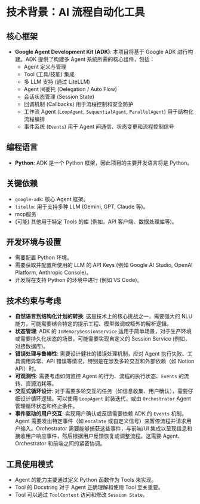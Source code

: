 # 技术背景：AI 流程自动化工具

## 核心框架

*   **Google Agent Development Kit (ADK)**: 本项目将基于 Google ADK 进行构建。ADK 提供了构建多 Agent 系统所需的核心组件，包括：
    *   Agent 定义与管理
    *   Tool (工具/技能) 集成
    *   多 LLM 支持 (通过 LiteLLM)
    *   Agent 间委托 (Delegation / Auto Flow)
    *   会话状态管理 (Session State)
    *   回调机制 (Callbacks) 用于流程控制和安全防护
    *   工作流 Agent (`LoopAgent`, `SequentialAgent`, `ParallelAgent`) 用于结构化流程编排
    *   事件系统 (`Events`) 用于 Agent 间通信、状态变更和流程控制信号

## 编程语言

*   **Python**: ADK 是一个 Python 框架，因此项目的主要开发语言将是 Python。

## 关键依赖

*   `google-adk`: 核心 Agent 框架。
*   `litellm`: 用于支持多种 LLM (Gemini, GPT, Claude 等)。
*   mcp服务
*   (可能) 其他用于特定 Tools 的库 (例如，API 客户端、数据处理库等)。

## 开发环境与设置

*   需要配置 Python 环境。
*   需要获取并配置所使用的 LLM 的 API Keys (例如 Google AI Studio, OpenAI Platform, Anthropic Console)。
*   开发将在支持 Python 的环境中进行 (例如 VS Code)。

## 技术约束与考虑

*   **自然语言到结构化计划的转换**: 这是技术上的核心挑战之一，需要强大的 NLU 能力，可能需要结合特定的提示工程、模型微调或额外的解析逻辑。
*   **状态管理**: ADK 的 `InMemorySessionService` 适用于简单场景，对于生产环境或需要持久化状态的场景，可能需要实现自定义的 Session Service (例如，对接数据库)。
*   **错误处理与鲁棒性**: 需要设计健壮的错误处理机制，应对 Agent 执行失败、工具调用异常、API 错误等情况，特别是在涉及多轮交互和外部依赖（如 Notion API）时。
*   **可观测性**: 需要考虑如何监控 Agent 的行为、流程的执行状态、`Events` 的流转、资源消耗等。
*   **交互式循环设计**: 对于需要多轮交互的任务（如信息收集、用户确认），需要仔细设计循环逻辑。可以使用 `LoopAgent` 封装迭代，或由 `Orchestrator` Agent 管理循环状态和终止条件。
*   **事件驱动的用户交互**: 实现用户确认或反馈需要依赖 ADK 的 `Events` 机制。Agent 需要发出特定事件（如 `escalate` 或自定义信号）来暂停流程并请求用户输入。Orchestrator 需要能够捕获这些事件，与前端/UI 集成以呈现信息和接收用户响应事件，然后根据用户反馈恢复或调整流程。这需要 Agent、Orchestrator 和前端之间的紧密协调。

## 工具使用模式

*   Agent 的能力主要通过定义 Python 函数作为 Tools 来实现。
*   Tool 的 Docstring 对于 Agent 正确理解和使用 Tool 至关重要。
*   Tool 可以通过 `ToolContext` 访问和修改 `Session State`。
